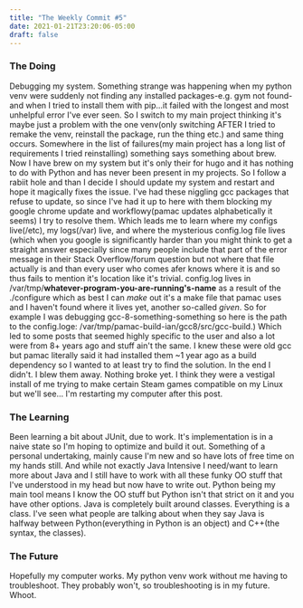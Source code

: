 ```yaml
---
title: "The Weekly Commit #5"
date: 2021-01-21T23:20:06-05:00
draft: false
---
```

### The Doing
Debugging my system. Something strange was happening when my python venv were suddenly not finding any installed packages-e.g. gym not found- and when I tried to install them with pip...it failed with the longest and most unhelpful error I've ever seen. So I switch to my main project thinking it's maybe just a problem with the one venv(only switching AFTER I tried to remake the venv, reinstall the package, run the thing etc.) and same thing occurs. Somewhere in the list of failures(my main project has a long list of requirements I tried reinstalling) something says something about brew. Now I have brew on my system but it's only their for hugo and it has nothing to do with Python and has never been present in my projects. So I follow a rabiit hole and than I decide I should update my system and restart and hope it magically fixes the issue. I've had these niggling gcc packages that refuse to update, so since I've had it up to here with them blocking my google chrome update and workflowy(pamac updates alphabetically it seems) I try to resolve them. Which leads me to learn where my configs live(/etc), my logs(/var) live, and where the mysterious config.log file lives (which when you google is significantly harder than you might think to get a straight answer especially since many people include that part of the error message in their Stack Overflow/forum question but not where that file actually is and than every user who comes afer knows where it is and so thus fails to mention it's location like it's trivial. config.log lives in /var/tmp/**whatever-program-you-are-running's-name** as a result of the ./configure which as best I can *make* out it's a make file that pamac uses and I haven't found where it lives yet, another so-called *given*. So for example I was debugging gcc-8-something-something so here is the path to the config.loge: /var/tmp/pamac-build-ian/gcc8/src/gcc-build.) Which led to some posts that seemed highly specific to the user and also a lot were from 8+ years ago and stuff ain't the same. I knew these were old gcc but pamac literally said it had installed them ~1 year ago as a build dependency so I wanted to at least try to find the solution. In the end I didn't. I blew them away. Nothing broke yet. I think they were a vestigal install of me trying to make certain Steam games compatible on my Linux but we'll see... I'm restarting my computer after this post. 
### The Learning
Been learning a bit about JUnit, due to work. It's implementation is in a naive state so I'm hoping to optimize and build it out. Something of a personal undertaking, mainly cause I'm new and so have lots of free time on my hands still. And while not exactly Java Intensive I need/want to learn more about Java and I still have to work with all these funky OO stuff that I've understood in my head but now have to write out. Python being my main tool means I know the OO stuff but Python isn't that strict on it and you have other options. Java is completely built around classes. Everything is a class. I've seen what people are talking about when they say Java is halfway between Python(everything in Python is an object) and C++(the syntax, the classes).
### The Future
Hopefully my computer works. My python venv work without me having to troubleshoot. They probably won't, so troubleshooting is in my future. Whoot.
